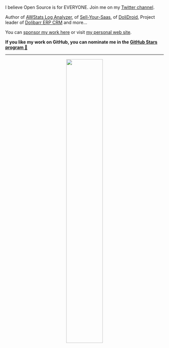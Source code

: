 <!--
**eldy/eldy** is a ✨ _special_ ✨ repository because its `README.md` (this file) appears on your GitHub profile.

Here are some ideas to get you started:

- 🔭 I’m currently working on ...
- 🌱 I’m currently learning ...
- 👯 I’m looking to collaborate on ...
- 🤔 I’m looking for help with ...
- 💬 Ask me about ...
- 📫 How to reach me: ...
- 😄 Pronouns: ...
- ⚡ Fun fact: ...
-->


<!--<img src="https://github.com/EddieHubCommunity/Branding/raw/main/community/Eddie_banner_GIF.gif" />-->

<p>I believe Open Source is for EVERYONE. Join me on my <a href="https://twitter.com/eldy10">Twitter channel</a>.</p>

<p>Author of <a href="https://github.com/eldy/AWStats">AWStats Log Analyzer</a>, of <a href="https://github.com/eldy/awstats">Sell-Your-Saas</a>, of <a href="https://github.com/eldy/DoliDroid">DoliDroid</a>, Project leader of <a href="https://www.dolibarr.org">Dolibarr ERP CRM</a> and more...</p>

<p>You can <a href="https://github.com/sponsors/eldy">sponsor my work here</a> or visit <a href="https://www.destailleur.fr">my personal web site</a>.</p>
  
<p><b>If you like my work on GitHub, you can nominate me in the <a href="https://stars.github.com/profiles"> GitHub Stars program 🌟</a></b></p>


---

<p align="center">
  <!--<img width="48%" src="https://github-readme-stats.vercel.app/api?username=eldy&show_icons=true&theme=tokyonight" />-->
  <img width="48%" src="https://github-readme-streak-stats.herokuapp.com/?user=eldy&theme=tokyonight" />
</p>
